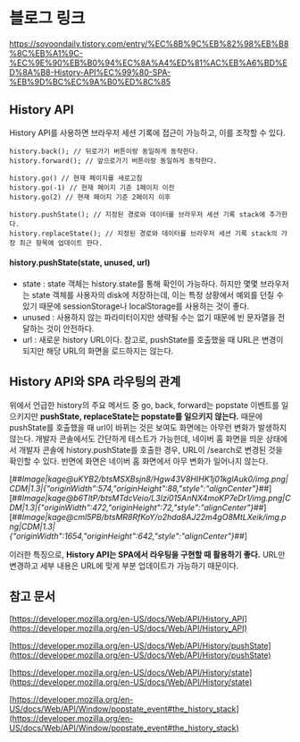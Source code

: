 # 블로그 링크

https://soyoondaily.tistory.com/entry/%EC%8B%9C%EB%82%98%EB%B8%8C%EB%A1%9C-%EC%9E%90%EB%B0%94%EC%8A%A4%ED%81%AC%EB%A6%BD%ED%8A%B8-History-API%EC%99%80-SPA-%EB%9D%BC%EC%9A%B0%ED%8C%85

## History API

History API를 사용하면 브라우저 세션 기록에 접근이 가능하고, 이를 조작할 수 있다.

```
history.back(); // 뒤로가기 버튼이랑 동일하게 동작한다.
history.forward(); // 앞으로가기 버튼이랑 동일하게 동작한다.

history.go() // 현재 페이지를 새로고침
history.go(-1) // 현재 페이지 기준 1페이지 이전
history.go(2) // 현재 페이지 기준 2페이지 이후

history.pushState(); // 지정된 경로와 데이터를 브라우저 세션 기록 stack에 추가한다.
history.replaceState(); // 지정된 경로와 데이터를 브라우저 세션 기록 stack의 가장 최근 항목에 업데이트 한다.
```

#### history.pushState(state, unused, url)

- state : state 객체는 history.state를 통해 확인이 가능하다. 하지만 몇몇 브라우저는 state 객체를 사용자의 disk에 저장하는데, 이는 특정 상황에서 예외를 던질 수 있기 때문에 sessionStorage나 localStorage를 사용하는 것이 좋다.
- unused : 사용하지 않는 파라미터이지만 생략될 수는 없기 때문에 빈 문자열을 전달하는 것이 안전하다.
- url : 새로운 history URL이다. 참고로, pushState를 호출했을 때 URL은 변경이 되지만 해당 URL의 화면을 로드하지는 않는다.

## History API와 SPA 라우팅의 관계

위에서 언급한 history의 주요 메서드 중 go, back, forward는 popstate 이벤트를 일으키지만 **pushState, replaceState는 popstate를 일으키지 않는다.** 때문에 pushState를 호출했을 때 url이 바뀌는 것은 보여도 화면에는 아무런 변화가 발생하지 않는다. 개발자 콘솔에서도 간단하게 테스트가 가능한데, 네이버 홈 화면을 띄운 상태에서 개발자 콘솔에 history.pushState를 호출한 경우, URL이 /search로 변경된 것을 확인할 수 있다. 반면에 화면은 네이버 홈 화면에서 아무 변화가 일어나지 않는다.

[##_Image|kage@uKYB2/btsMSXBsjn8/Hgw43V8HIHK1j01kglAuk0/img.png|CDM|1.3|{"originWidth":574,"originHeight":88,"style":"alignCenter"}_##][##_Image|kage@b6TltP/btsMTdcVeio/L3Izi015AnNX4moKP7eDr1/img.png|CDM|1.3|{"originWidth":472,"originHeight":72,"style":"alignCenter"}_##][##_Image|kage@cml5PB/btsMR8RfKoY/o2hda8AJ22m4gO8MtLXeik/img.png|CDM|1.3|{"originWidth":1654,"originHeight":642,"style":"alignCenter"}_##]

이러한 특징으로, **History API는 SPA에서 라우팅을 구현할 때 활용하기 좋다.** URL만 변경하고 세부 내용은 URL에 맞게 부분 업데이트가 가능하기 때문이다.

## 참고 문서

[https://developer.mozilla.org/en-US/docs/Web/API/History_API](https://developer.mozilla.org/en-US/docs/Web/API/History_API)

[https://developer.mozilla.org/en-US/docs/Web/API/History/pushState](https://developer.mozilla.org/en-US/docs/Web/API/History/pushState)

[https://developer.mozilla.org/en-US/docs/Web/API/History/state](https://developer.mozilla.org/en-US/docs/Web/API/History/state)

[https://developer.mozilla.org/en-US/docs/Web/API/Window/popstate_event#the_history_stack](https://developer.mozilla.org/en-US/docs/Web/API/Window/popstate_event#the_history_stack)
